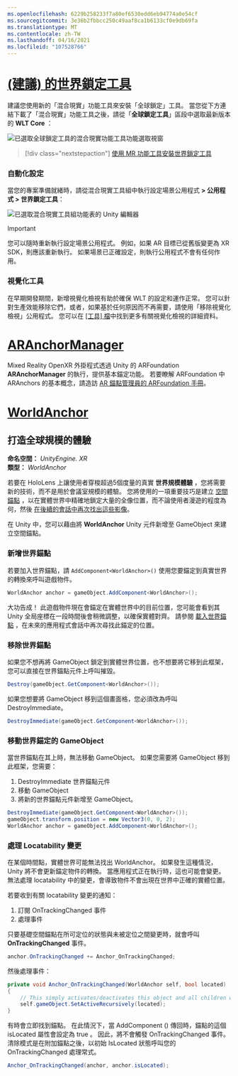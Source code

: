 ```yaml
---
ms.openlocfilehash: 6229b258233f7a80ef6530edd6eb94774a0e54cf
ms.sourcegitcommit: 3e36b2fbbcc250c49aaf8ca1b6133cf0e9db69fa
ms.translationtype: MT
ms.contentlocale: zh-TW
ms.lasthandoff: 04/16/2021
ms.locfileid: "107528766"
---
```

# <a name="world-locking-tools-recommended"></a>[ (建議) 的世界鎖定工具 ](#tab/wlt)

建議您使用新的「混合現實」功能工具來安裝「全球鎖定」工具。 當您從下方連結下載了「混合現實」功能工具之後，請從「**全球鎖定工具**」區段中選取最新版本的 **WLT Core** ：

![已選取全球鎖定工具的混合現實功能工具功能選取視窗](../../images/spatial-anchors-setup-img-01.png)

> [!div class="nextstepaction"]
> [使用 MR 功能工具安裝世界鎖定工具](../../welcome-to-mr-feature-tool.md)

### <a name="automated-setup"></a>自動化設定

當您的專案準備就緒時，請從混合現實工具組中執行設定場景公用程式 **> 公用程式 > 世界鎖定工具**：

![已選取混合現實工具組功能表的 Unity 編輯器](../../images/world-locking-configuration-img-01.jpeg)

> [!IMPORTANT]
> 您可以隨時重新執行設定場景公用程式。 例如，如果 AR 目標已從舊版變更為 XR SDK，則應該重新執行。 如果場景已正確設定，則執行公用程式不會有任何作用。

### <a name="visualizers"></a>視覺化工具

在早期開發期間，新增視覺化檢視有助於確保 WLT 的設定和運作正常。 您可以針對生產效能移除它們，或者，如果基於任何原因而不再需要，請使用「移除視覺化檢視」公用程式。 您可以在 [ [工具] 檔](https://microsoft.github.io/MixedReality-WorldLockingTools-Unity/DocGen/Documentation/HowTos/Tools.html#visualizers)中找到更多有關視覺化檢視的詳細資料。

# <a name="aranchormanager"></a>[ARAnchorManager](#tab/anchorstore)

Mixed Reality OpenXR 外掛程式透過 Unity 的 ARFoundation **ARAnchorManager** 的執行，提供基本錨定功能。 若要瞭解 ARFoundation 中 ARAnchors 的基本概念，請造訪 [AR 錨點管理員的 ARFoundation 手冊](https://docs.unity3d.com/Packages/com.unity.xr.arfoundation@4.1/manual/anchor-manager.html)。 

# <a name="worldanchor"></a>[WorldAnchor](#tab/worldanchor)

## <a name="building-a-world-scale-experience"></a>打造全球規模的體驗

**命名空間：** *UnityEngine. XR*<br>
**類型：** *WorldAnchor*

若要在 HoloLens 上讓使用者穿梭超過5個度量的真實 **世界規模體驗** ，您將需要新的技術，而不是用於會議室規模的體驗。 您將使用的一項重要技巧是建立 [空間錨點](../../../../design/coordinate-systems.md#spatial-anchors) ，以在實體世界中精確地鎖定大量的全像位置，而不論使用者漫遊的程度為何，然後 [在後續的會話中再次找出這些影像](../../../../design/coordinate-systems.md#spatial-anchor-persistence)。

在 Unity 中，您可以藉由將 **WorldAnchor** Unity 元件新增至 GameObject 來建立空間錨點。

### <a name="adding-a-world-anchor"></a>新增世界錨點

若要加入世界錨點，請 `AddComponent<WorldAnchor>()` 使用您要錨定到真實世界的轉換來呼叫遊戲物件。

```cs
WorldAnchor anchor = gameObject.AddComponent<WorldAnchor>();
```

大功告成！ 此遊戲物件現在會錨定在實體世界中的目前位置，您可能會看到其 Unity 全局座標在一段時間後會稍微調整，以確保實體對齊。 請參閱 [載入世界錨點](#loading-a-worldanchor) ，在未來的應用程式會話中再次尋找此錨定的位置。

### <a name="removing-a-world-anchor"></a>移除世界錨點

如果您不想再將 GameObject 鎖定到實體世界位置，也不想要將它移到此框架，您可以直接在世界錨點元件上呼叫摧毀。

```cs
Destroy(gameObject.GetComponent<WorldAnchor>());
```

如果您想要將 GameObject 移到這個畫面格，您必須改為呼叫 DestroyImmediate。

```cs
DestroyImmediate(gameObject.GetComponent<WorldAnchor>());
```

### <a name="moving-a-world-anchored-gameobject"></a>移動世界錨定的 GameObject

當世界錨點在其上時，無法移動 GameObject。 如果您需要將 GameObject 移到此框架，您需要：

1. DestroyImmediate 世界錨點元件
2. 移動 GameObject
3. 將新的世界錨點元件新增至 GameObject。

```cs
DestroyImmediate(gameObject.GetComponent<WorldAnchor>());
gameObject.transform.position = new Vector3(0, 0, 2);
WorldAnchor anchor = gameObject.AddComponent<WorldAnchor>();
```

### <a name="handling-locatability-changes"></a>處理 Locatability 變更

在某個時間點，實體世界可能無法找出 WorldAnchor。 如果發生這種情況，Unity 將不會更新錨定物件的轉換。 當應用程式正在執行時，這也可能會變更。 無法處理 locatability 中的變更，會導致物件不會出現在世界中正確的實體位置。

若要收到有關 locatability 變更的通知：

1. 訂閱 OnTrackingChanged 事件
2. 處理事件

只要基礎空間錨點在所可定位的狀態與未被定位之間變更時，就會呼叫 **OnTrackingChanged** 事件。

```cs
anchor.OnTrackingChanged += Anchor_OnTrackingChanged;
```

然後處理事件：

```cs
private void Anchor_OnTrackingChanged(WorldAnchor self, bool located)
{
    // This simply activates/deactivates this object and all children when tracking changes
    self.gameObject.SetActiveRecursively(located);
}
```

有時會立即找到錨點。 在此情況下，當 AddComponent () 傳回時，錨點的這個 isLocated 屬性會設定為 true <WorldAnchor> 。 因此，將不會觸發 OnTrackingChanged 事件。 清除模式是在附加錨點之後，以初始 IsLocated 狀態呼叫您的 OnTrackingChanged 處理常式。

```cs
Anchor_OnTrackingChanged(anchor, anchor.isLocated);
```